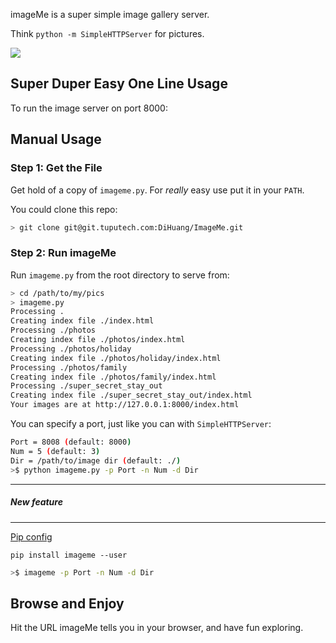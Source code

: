 imageMe is a super simple image gallery server.

Think `python -m SimpleHTTPServer` for pictures.

![](http://www.imageme.xyz/images/screenshots/image_index.png)

## Super Duper Easy One Line Usage

To run the image server on port 8000:

## Manual Usage

### Step 1: Get the File

Get hold of a copy of `imageme.py`. For _really_ easy use put it in your `PATH`.

You could clone this repo:

```bash
> git clone git@git.tuputech.com:DiHuang/ImageMe.git 
```


### Step 2: Run imageMe

Run `imageme.py` from the root directory to serve from:

```bash
> cd /path/to/my/pics
> imageme.py
Processing .
Creating index file ./index.html
Processing ./photos
Creating index file ./photos/index.html
Processing ./photos/holiday
Creating index file ./photos/holiday/index.html
Processing ./photos/family
Creating index file ./photos/family/index.html
Processing ./super_secret_stay_out
Creating index file ./super_secret_stay_out/index.html
Your images are at http://127.0.0.1:8000/index.html
```

You can specify a port, just like you can with `SimpleHTTPServer`:

```bash
Port = 8008 (default: 8000)
Num = 5 (default: 3)
Dir = /path/to/image dir (default: ./)
>$ python imageme.py -p Port -n Num -d Dir

```

---
##### New feature
---
[Pip config](https://git.tuputech.com/FRG/hz_docs/blob/master/dev_env/hz_pypi_config.md)

```pip install imageme --user```

```bash
>$ imageme -p Port -n Num -d Dir
```

## Browse and Enjoy

Hit the URL imageMe tells you in your browser, and have fun exploring.
